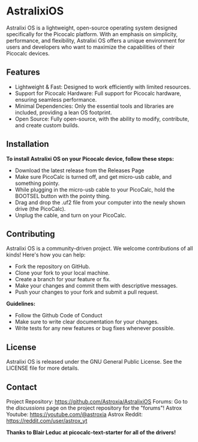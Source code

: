 # AstralixiOS

Astralixi OS is a lightweight, open-source operating system designed specifically for the Picocalc platform. With an emphasis on simplicity, performance, and flexibility, Astralixi OS offers a unique environment for users and developers who want to maximize the capabilities of their Picocalc devices.

## Features
- Lightweight & Fast: Designed to work efficiently with limited resources.
- Support for Picocalc Hardware: Full support for Picocalc hardware, ensuring seamless performance.
- Minimal Dependencies: Only the essential tools and libraries are included, providing a lean OS footprint.
- Open Source: Fully open-source, with the ability to modify, contribute, and create custom builds.

## Installation

**To install Astralixi OS on your Picocalc device, follow these steps:**
- Download the latest release from the Releases Page
- Make sure PicoCalc is turned off, and get micro-usb cable, and something pointy.
- While plugging in the micro-usb cable to your PicoCalc, hold the BOOTSEL button with the pointy thing.
- Drag and drop the .uf2 file from your computer into the newly shown drive (the PicoCalc).
- Unplug the cable, and turn on your PicoCalc.

## Contributing
Astralixi OS is a community-driven project. We welcome contributions of all kinds! Here's how you can help:
- Fork the repository on GitHub.
- Clone your fork to your local machine.
- Create a branch for your feature or fix.
- Make your changes and commit them with descriptive messages.
- Push your changes to your fork and submit a pull request.

**Guidelines:**
- Follow the Github Code of Conduct
- Make sure to write clear documentation for your changes.
- Write tests for any new features or bug fixes whenever possible.

## License
Astralixi OS is released under the GNU General Public License. See the LICENSE file for more details.

## Contact
Project Repository: https://github.com/Astroxia/AstralixiOS
Forums: Go to the *discussions* page on the project repository for the "forums"!
Astrox Youtube: https://youtube.com/@astroxia
Astrox Reddit: https://reddit.com/user/astrox_yt

**Thanks to Blair Leduc at picocalc-text-starter for all of the drivers!**

